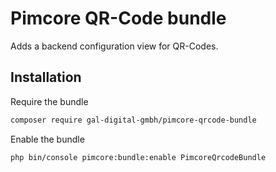 # Pimcore QR-Code bundle

Adds a backend configuration view for QR-Codes.

## Installation

Require the bundle

```bash
composer require gal-digital-gmbh/pimcore-qrcode-bundle
```

Enable the bundle

```bash
php bin/console pimcore:bundle:enable PimcoreQrcodeBundle
```
